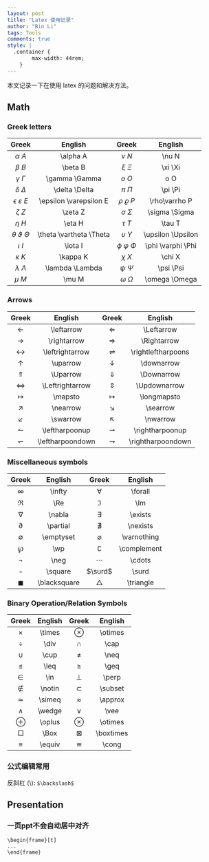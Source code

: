 ```yaml
---
layout: post
title: "Latex 使用记录"
author: "Bin Li"
tags: Tools
comments: true
style: |
  .container {
        max-width: 44rem;
    } 
---
```


本文记录一下在使用 latex 的问题和解决方法。

## Math
### Greek letters

| Greek | English | Greek | English |
| :---: | :---: | :---: | :---: |
| $\alpha~A$ | \alpha A | $\nu~ N$ | \nu N |
| $\beta~B$ | \beta B | $\xi~\Xi$ | \xi \Xi |
| $\gamma ~ \Gamma$ | \gamma \Gamma | $o~ O$ | o O |
| $\delta ~ \Delta$ | \delta \Delta | $\pi ~ \Pi$ | \pi \Pi |
| $\epsilon ~ \varepsilon ~ E$ | \epsilon \varepsilon E | $\rho ~ \varrho ~ P$ | \rho\varrho P |
| $\zeta ~ Z$ | \zeta Z | $\sigma ~ \Sigma$ | \sigma \Sigma |
| $\eta ~ H$ | \eta H | $\tau ~ T$ | \tau T |
| $\theta ~ \vartheta ~ \Theta$ | \theta \vartheta \Theta | $\upsilon ~ \Upsilon$ | \upsilon \Upsilon |
| $\iota ~ I$ | \iota I | $\phi ~ \varphi ~ \Phi$ | \phi \varphi \Phi |
| $\kappa ~ K$ | \kappa K | $\chi ~ X$ | \chi X |
| $\lambda ~ \Lambda$ | \lambda \Lambda | $\psi ~ \Psi$ | \psi \Psi |
| $\mu ~ M$ | \mu M | $\omega ~ \Omega$ | \omega \Omega |

### Arrows
| Greek | English | Greek | English |
| :---: | :---: | :---: | :---: |
|$\leftarrow$ | \leftarrow | $\Leftarrow$ | \Leftarrow|
|$\rightarrow$ | \rightarrow | $\Rightarrow$ | \Rightarrow|
|$\leftrightarrow$ | \leftrightarrow | $\rightleftharpoons$ | \rightleftharpoons|
|$\uparrow$ | \uparrow | $\downarrow$ | \downarrow|
|$\Uparrow$ | \Uparrow | $\Downarrow$ | \Downarrow|
|$\Leftrightarrow$ | \Leftrightarrow | $\Updownarrow$ | \Updownarrow|
|$\mapsto$ | \mapsto | $\longmapsto$ | \longmapsto|
|$\nearrow$ | \nearrow | $\searrow$ | \searrow|
|$\swarrow$ | \swarrow | $\nwarrow$ | \nwarrow|
|$\leftharpoonup$  | \leftharpoonup | $\rightharpoonup$ | \rightharpoonup|
|$\leftharpoondown$  | \leftharpoondown | $\rightharpoondown$ | \rightharpoondown|

### Miscellaneous symbols
| Greek | English | Greek | English |
| :---: | :---: | :---: | :---: |
|$\infty$ | \infty | $\forall$ | \forall|
|$\Re$ | \Re | $\Im$ | \Im|
|$\nabla$ | \nabla | $\exists$ | \exists|
|$\partial$ | \partial | $\nexists$ | \nexists|
|$\emptyset$ | \emptyset | $\varnothing$ | \varnothing|
|$\wp$ | \wp | $\complement$ | \complement|
|$\neg$ | \neg | $\cdots$ | \cdots|
|$\square$  | \square | $\surd$  | \surd|
|$\blacksquare$ | \blacksquare | $\triangle$ | \triangle|

### Binary Operation/Relation Symbols
| Greek | English | Greek | English |
| :---: | :---: | :---: | :---: |
|$\times$ | \times | $\otimes$ | \otimes|
|$\div$ | \div | $\cap$ | \cap|
|$\cup$ | \cup | $\neq$ | \neq|
|$\leq$ | \leq | $\geq$ | \geq|
|$\in$ | \in | $\perp$ | \perp|
|$\notin$ | \notin | $\subset$ | \subset|
|$\simeq$ | \simeq | $\approx$ | \approx|
|$\wedge$ | \wedge | $\vee$ | \vee|
|$\oplus$ | \oplus | $\otimes$ | \otimes|
|$\Box$ | \Box | $\boxtimes$ | \boxtimes|
|$\equiv$ | \equiv | $\cong$ | \cong|

### 公式编辑常用
反斜杠 (\\): `$\backslash$`


## Presentation
### 一页ppt不会自动居中对齐
```
\begin{frame}[t]
...
\end{frame}
```

